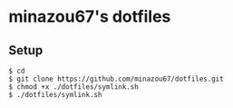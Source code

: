 minazou67's dotfiles
====================

Setup
--------------------

    $ cd
    $ git clone https://github.com/minazou67/dotfiles.git
    $ chmod +x ./dotfiles/symlink.sh
    $ ./dotfiles/symlink.sh

